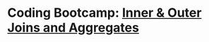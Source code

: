 
# Coding Bootcamp: [Inner & Outer Joins and Aggregates](https://codeandwork.github.io/courses/java/sqlJoins.html)